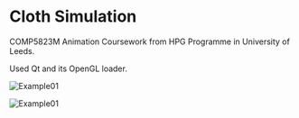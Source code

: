 # Cloth Simulation
COMP5823M Animation Coursework from HPG Programme in University of Leeds.

Used Qt and its OpenGL loader.

![Example01](./GIFs/ClothSimulation01.gif)

![Example01](./GIFs/ClothSimulation02.gif)

